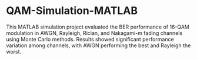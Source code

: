 # QAM-Simulation-MATLAB
This MATLAB simulation project evaluated the BER performance of 16-QAM modulation in AWGN, Rayleigh, Rician, and Nakagami-m fading channels using Monte Carlo methods. Results showed significant performance variation among channels, with AWGN performing the best and Rayleigh the worst.
